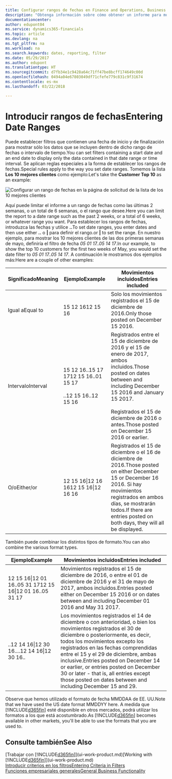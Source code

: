 ```yaml
---
title: Configurar rangos de fechas en Finance and Operations, Business edition | Documentos de Microsoft
description: "Obtenga información sobre cómo obtener un informe para mostrar datos de periodos de tiempo específicos mediante rangos de fechas en Finance and Operations, Business edition."
documentationcenter: 
author: edupont04
ms.service: dynamics365-financials
ms.topic: article
ms.devlang: na
ms.tgt_pltfrm: na
ms.workload: na
ms.search.keywords: dates, reporting, filter
ms.date: 05/29/2017
ms.author: edupont
ms.translationtype: HT
ms.sourcegitcommit: d7fb34e1c9428a64c71ff47be8bcff174649c00d
ms.openlocfilehash: 0494a04e67803049df71cfefe779c831c9f31674
ms.contentlocale: es-mx
ms.lasthandoff: 03/22/2018

---
```

# <a name="entering-date-ranges"></a><span data-ttu-id="d73e0-103">Introducir rangos de fechas</span><span class="sxs-lookup"><span data-stu-id="d73e0-103">Entering Date Ranges</span></span> 
<span data-ttu-id="d73e0-104">Puede establecer filtros que contienen una fecha de inicio y de finalización para mostrar sólo los datos que se incluyen dentro de dicho rango de fechas o intervalo de tiempo.</span><span class="sxs-lookup"><span data-stu-id="d73e0-104">You can set filters containing a start date and an end date to display only the data contained in that date range or time interval.</span></span> <span data-ttu-id="d73e0-105">Se aplican reglas especiales a la forma de establecer los rangos de fechas.</span><span class="sxs-lookup"><span data-stu-id="d73e0-105">Special rules apply to the way you set date ranges.</span></span> <span data-ttu-id="d73e0-106">Tomemos la lista **Los 10 mejores clientes** como ejemplo:</span><span class="sxs-lookup"><span data-stu-id="d73e0-106">Let's take the **Customer Top 10** as an example:</span></span>

![Configurar un rango de fechas en la página de solicitud de la lista de los 10 mejores clientes](./media/ui-enter-date-ranges/customer-top10-list.png)

<span data-ttu-id="d73e0-108">Aquí puede limitar el informe a un rango de fechas como las últimas 2 semanas, o un total de 6 semanas, o el rango que desee.</span><span class="sxs-lookup"><span data-stu-id="d73e0-108">Here you can limit the report to a date range such as the past 2 weeks, or a total of 6 weeks, or whatever range you want.</span></span> <span data-ttu-id="d73e0-109">Para establecer los rangos de fechas, introduzca las fechas y utilice **..**</span><span class="sxs-lookup"><span data-stu-id="d73e0-109">To set date ranges, you enter dates and then use either **..**</span></span> <span data-ttu-id="d73e0-110">o **|** para definir el rango.</span><span class="sxs-lookup"><span data-stu-id="d73e0-110">or **|** to set the range.</span></span> <span data-ttu-id="d73e0-111">En nuestro ejemplo, para mostrar los 10 mejores clientes de las dos primeras semanas de mayo, definiría el filtro de fecha *05 01 17..05 14 17*.</span><span class="sxs-lookup"><span data-stu-id="d73e0-111">In our example, to show the top 10 customers for the first two weeks of May, you would set the date filter to *05 01 17..05 14 17*.</span></span>
<span data-ttu-id="d73e0-112">A continuación le mostramos dos ejemplos más:</span><span class="sxs-lookup"><span data-stu-id="d73e0-112">Here are a couple of other examples:</span></span>

| <span data-ttu-id="d73e0-113">Significado</span><span class="sxs-lookup"><span data-stu-id="d73e0-113">Meaning</span></span> | <span data-ttu-id="d73e0-114">Ejemplo</span><span class="sxs-lookup"><span data-stu-id="d73e0-114">Example</span></span> | <span data-ttu-id="d73e0-115">Movimientos incluidos</span><span class="sxs-lookup"><span data-stu-id="d73e0-115">Entries included</span></span> |
|---|---|---|
|<span data-ttu-id="d73e0-116">Igual a</span><span class="sxs-lookup"><span data-stu-id="d73e0-116">Equal to</span></span>| <span data-ttu-id="d73e0-117">15 12 16</span><span class="sxs-lookup"><span data-stu-id="d73e0-117">12 15 16</span></span> |<span data-ttu-id="d73e0-118">Solo los movimientos registrados el 15 de diciembre de 2016.</span><span class="sxs-lookup"><span data-stu-id="d73e0-118">Only those posted on December 15 2016.</span></span>|
|<span data-ttu-id="d73e0-119">Intervalo</span><span class="sxs-lookup"><span data-stu-id="d73e0-119">Interval</span></span>| <span data-ttu-id="d73e0-120">15 12 16..15 17 17</span><span class="sxs-lookup"><span data-stu-id="d73e0-120">12 15 16..01 15 17</span></span><br /><br /><span data-ttu-id="d73e0-121">..12 15 16</span><span class="sxs-lookup"><span data-stu-id="d73e0-121">..12 15 16</span></span>|<span data-ttu-id="d73e0-122">Registrados entre el 15 de diciembre de 2016 y el 15 de enero de 2017, ambos incluidos.</span><span class="sxs-lookup"><span data-stu-id="d73e0-122">Those posted on dates between and including December 15 2016 and January 15 2017.</span></span><br /><br /><span data-ttu-id="d73e0-123">Registrados el 15 de diciembre de 2016 o antes.</span><span class="sxs-lookup"><span data-stu-id="d73e0-123">Those posted on December 15 2016 or earlier.</span></span>|
|<span data-ttu-id="d73e0-124">O/o</span><span class="sxs-lookup"><span data-stu-id="d73e0-124">Either/or</span></span>|<span data-ttu-id="d73e0-125">12 15 16&#124;12 16 16</span><span class="sxs-lookup"><span data-stu-id="d73e0-125">12 15 16&#124;12 16 16</span></span>|<span data-ttu-id="d73e0-126">Registrados el 15 de diciembre o el 16 de diciembre de 2016.</span><span class="sxs-lookup"><span data-stu-id="d73e0-126">Those posted on either December 15 or December 16 2016.</span></span> <span data-ttu-id="d73e0-127">Si hay movimientos registrados en ambos días, se mostrarán todos.</span><span class="sxs-lookup"><span data-stu-id="d73e0-127">If there are entries posted on both days, they will all be displayed.</span></span>|

<span data-ttu-id="d73e0-128">También puede combinar los distintos tipos de formato.</span><span class="sxs-lookup"><span data-stu-id="d73e0-128">You can also combine the various format types.</span></span>

| <span data-ttu-id="d73e0-129">Ejemplo</span><span class="sxs-lookup"><span data-stu-id="d73e0-129">Example</span></span> | <span data-ttu-id="d73e0-130">Movimientos incluidos</span><span class="sxs-lookup"><span data-stu-id="d73e0-130">Entries included</span></span> |
|---|---|
|<span data-ttu-id="d73e0-131">12 15 16&#124;12 01 16..05 31 17</span><span class="sxs-lookup"><span data-stu-id="d73e0-131">12 15 16&#124;12 01 16..05 31 17</span></span> | <span data-ttu-id="d73e0-132">Movimientos registrados el 15 de diciembre de 2016, o entre el 01 de diciembre de 2016 y el 31 de mayo de 2017, ambos incluidos.</span><span class="sxs-lookup"><span data-stu-id="d73e0-132">Entries posted either on December 15 2016 or on dates between and including December 01 2016 and May 31 2017.</span></span> |
|<span data-ttu-id="d73e0-133">..12 14 16&#124;12 30 16..</span><span class="sxs-lookup"><span data-stu-id="d73e0-133">..12 14 16&#124;12 30 16..</span></span> | <span data-ttu-id="d73e0-134">Los movimientos registrados el 14 de diciembre o con anterioridad, o bien los movimientos registrados el 30 de diciembre o posteriormente, es decir, todos los movimientos excepto los registrados en las fechas comprendidas entre el 15 y el 29 de diciembre, ambas inclusive.</span><span class="sxs-lookup"><span data-stu-id="d73e0-134">Entries posted on December 14 or earlier, or entries posted on December 30 or later - that is, all entries except those posted on dates between and including December 15 and 29.</span></span> |

<span data-ttu-id="d73e0-135">Observe que hemos utilizado el formato de fecha MMDDAA de EE. UU.</span><span class="sxs-lookup"><span data-stu-id="d73e0-135">Note that we have used the US date format MMDDYY here.</span></span> <span data-ttu-id="d73e0-136">A medida que [!INCLUDE[d365fin](includes/d365fin_md.md)] esté disponible en otros mercados, podrá utilizar los formatos a los que está acostumbrado.</span><span class="sxs-lookup"><span data-stu-id="d73e0-136">As [!INCLUDE[d365fin](includes/d365fin_md.md)] becomes available in other markets, you'll be able to use the formats that you are used to.</span></span>

## <a name="see-also"></a><span data-ttu-id="d73e0-137">Consulte también</span><span class="sxs-lookup"><span data-stu-id="d73e0-137">See Also</span></span>
<span data-ttu-id="d73e0-138">[Trabajar con [!INCLUDE[d365fin](includes/d365fin_long_md.md)]](ui-work-product.md)</span><span class="sxs-lookup"><span data-stu-id="d73e0-138">[Working with [!INCLUDE[d365fin](includes/d365fin_long_md.md)]](ui-work-product.md)</span></span>  
[<span data-ttu-id="d73e0-139">Introducir criterios en los filtros</span><span class="sxs-lookup"><span data-stu-id="d73e0-139">Entering Criteria in Filters </span></span>](ui-enter-criteria-filters.md)  
[<span data-ttu-id="d73e0-140">Funciones empresariales generales</span><span class="sxs-lookup"><span data-stu-id="d73e0-140">General Business Functionality</span></span>](ui-across-business-areas.md)

